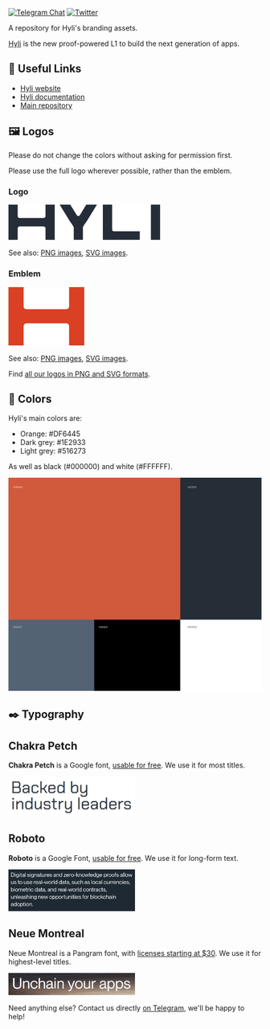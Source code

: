 [![Telegram Chat][tg-badge]][tg-url]
[![Twitter][twitter-badge]][twitter-url]

A repository for Hyli's branding assets.

[Hyli](https://hyli.org) is the new proof-powered L1 to build the next generation of apps.

## 📎 Useful Links

- [Hyli website](https://hyli.org)
- [Hyli documentation](https://docs.hyli.org)
- [Main repository](https://github.com/hyli-org/hyli)

## 🖼️ Logos

Please do not change the colors without asking for permission first.

Please use the full logo wherever possible, rather than the emblem.

### Logo

<img src="Logos/Logo/HYLI_WORDMARK_CHARCOAL.png" width="60%">

See also: [PNG images](./Logos/Logo), [SVG images](./Logos/Logo/SVG/).

### Emblem

<img src="Logos//Emblem/HYLI_EMBLEME_ORANGE.png" width="30%">

See also: [PNG images](./Logos/Emblem/), [SVG images](./Logos/Emblem/SVG/).

Find [all our logos in PNG and SVG formats](./Logos/logos.md).

## 🎨 Colors

Hyli's main colors are:

- Orange: #DF6445
- Dark grey: #1E2933
- Light grey: #516273

As well as black (#000000) and white (#FFFFFF).

![Hyli's color palette.](/img/color-palette.svg)

## ✒️ Typography

## Chakra Petch

**Chakra Petch** is a Google font, [usable for free](https://fonts.google.com/specimen/Chakra+Petch). We use it for most titles.

<img src="./img/Chakra%20Petch.png" width="50%">

## Roboto

**Roboto** is a Google Font, [usable for free](https://fonts.google.com/specimen/Roboto). We use it for long-form text.

<img src="./img/Roboto.png" width="50%">

## Neue Montreal

Neue Montreal is a Pangram font, with [licenses starting at $30](https://pangrampangram.com/products/neue-montreal). We use it for highest-level titles.

<img src="./img/Neue%20Montreal.png" width="50%">

Need anything else? Contact us directly [on Telegram](https://t.me/hyli_org), we'll be happy to help!

[twitter-badge]: https://img.shields.io/twitter/follow/hyli_org  
[twitter-url]: https://x.com/hyli_org  
[tg-badge]: https://img.shields.io/endpoint?url=https%3A%2F%2Ftg.sumanjay.workers.dev%2Fhyli_org%2F&logo=telegram&label=chat&color=neon
[tg-url]: https://t.me/hyli_org
